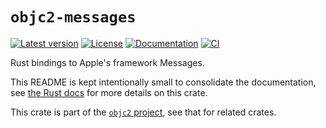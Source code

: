 # `objc2-messages`

[![Latest version](https://badgen.net/crates/v/objc2-messages)](https://crates.io/crates/objc2-messages)
[![License](https://badgen.net/badge/license/Zlib%20OR%20Apache-2.0%20OR%20MIT/blue)](../../LICENSE.md)
[![Documentation](https://docs.rs/objc2-messages/badge.svg)](https://docs.rs/objc2-messages/)
[![CI](https://github.com/madsmtm/objc2/actions/workflows/ci.yml/badge.svg)](https://github.com/madsmtm/objc2/actions/workflows/ci.yml)

Rust bindings to Apple's framework Messages.

This README is kept intentionally small to consolidate the documentation, see
[the Rust docs](https://docs.rs/objc2-messages/) for more details on this crate.

This crate is part of the [`objc2` project](https://github.com/madsmtm/objc2),
see that for related crates.
